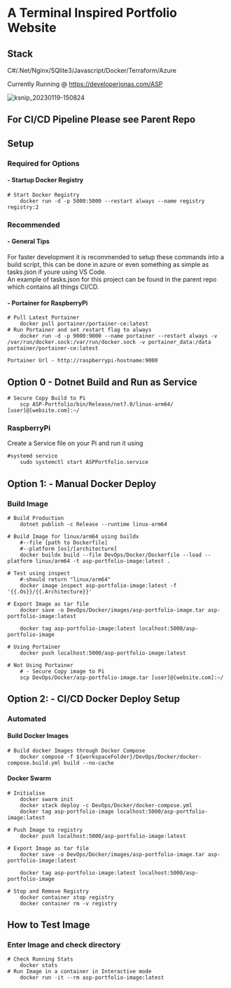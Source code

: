 # A Terminal Inspired Portfolio Website

## Stack

C#/.Net/Nginx/SQlite3/Javascript/Docker/Terraform/Azure

Currently Running @ <https://developerjonas.com/ASP>

![ksnip_20230119-150824](https://user-images.githubusercontent.com/110714003/213353015-9f0cab28-845e-4e02-9ce1-3397e5c52c7b.png)

## For CI/CD Pipeline Please see Parent Repo

## Setup

### Required for Options

#### - Startup Docker Registry

```Shell
# Start Docker Registry
    docker run -d -p 5000:5000 --restart always --name registry registry:2
```

### Recommended

#### - General Tips

For faster development it is recommended to setup these commands into a build script, this can be done in azure or even something as simple as tasks.json if youre using VS Code.  
An example of tasks.json for this project can be found in the parent repo which contains all things CI/CD.

#### - Portainer for RaspberryPi

```Shell
# Pull Latest Portainer
    docker pull portainer/portainer-ce:latest
# Run Portainer and set restart flag to always
    docker run -d -p 9000:9000 --name portainer --restart always -v /var/run/docker.sock:/var/run/docker.sock -v portainer_data:/data portainer/portainer-ce:latest
```

```Portainer Url - http://raspberrypi-hostname:9000```

## Option 0 - Dotnet Build and Run as Service

```Shell
# Secure Copy Build to Pi
    scp ASP-Portfolio/bin/Release/net7.0/linux-arm64/ [user]@[website.com]:~/
```

### RaspberryPi

Create a Service file on your Pi and run it using  

```Shell
#systemd service
    sudo systemctl start ASPPortfolio.service
```

## Option 1: - Manual Docker Deploy

### Build Image

```Shell
# Build Production 
    dotnet publish -c Release --runtime linux-arm64

# Build Image for linux/arm64 using buildx
    #--file [path to Dockerfile]
    #--platform [os]/[architecture]
    docker buildx build --file DevOps/Docker/Dockerfile --load --platform linux/arm64 -t asp-portfolio-image:latest .

# Test using inspect
    #-should return "linux/arm64"
    docker image inspect asp-portfolio-image:latest -f '{{.Os}}/{{.Architecture}}'

# Export Image as tar file
    docker save -o DevOps/Docker/images/asp-portfolio-image.tar asp-portfolio-image:latest

    docker tag asp-portfolio-image:latest localhost:5000/asp-portfolio-image

# Using Portainer
    docker push localhost:5000/asp-portfolio-image:latest

# Not Using Portainer
    # - Secure Copy image to Pi
    scp DevOps/Docker/asp-portfolio-image.tar [user]@[website.com]:~/

```

## Option 2: - CI/CD Docker Deploy Setup

### Automated

#### Build Docker Images

```Shell
# Build docker Images through Docker Compose
    docker compose -f ${workspaceFolder}/DevOps/Docker/docker-compose.build.yml build --no-cache
```

#### Docker Swarm

```Shell
# Initialise
    docker swarm init
    docker stack deploy -c DevOps/Docker/docker-compose.yml
    docker tag asp-portfolio-image localhost:5000/asp-portfolio-image:latest

# Push Image to registry
    docker push localhost:5000/asp-portfolio-image:latest

# Export Image as tar file
    docker save -o DevOps/Docker/images/asp-portfolio-image.tar asp-portfolio-image:latest

    docker tag asp-portfolio-image:latest localhost:5000/asp-portfolio-image
```

```Shell
# Stop and Remove Registry
    docker container stop registry
    docker container rm -v registry
```

## How to Test Image

### Enter Image and check directory

```Shell
# Check Running Stats
    docker stats
# Run Image in a container in Interactive mode
    docker run -it --rm asp-portfolio-image:latest
```
